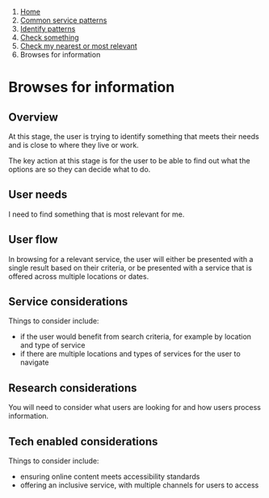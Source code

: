 1.  [Home](/docs/core/contents)
2.	[Common service patterns](/docs/core/common-service-patterns/overview)
3.  [Identify patterns](/docs/documentation/core/common-service-patterns/identify-patterns)
4.  [Check something](/docs/core/common-service-patterns/service-patterns/check-something/overview)
5.  [Check my nearest or most relevant](/docs/core/common-service-patterns/service-patterns/check-something/check-my-nearest-or-most-relevant/overview)
6.  Browses for information

# Browses for information

## Overview

At this stage, the user is trying to identify something that meets their needs and is close to where they live or work.

The key action at this stage is for the user to be able to find out what the options are so they can decide what to do. 

## User needs

I need to find something that is most relevant for me. 

## User flow

In browsing for a relevant service, the user will either be presented with a single result based on their criteria, or be presented with a service that is offered across multiple locations or dates.

## Service considerations

Things to consider include:

* if the user would benefit from search criteria, for example by location and type of service
* if there are multiple locations and types of services for the user to navigate

## Research considerations 

You will need to consider what users are looking for and how users process information.

## Tech enabled considerations 

Things to consider include:

* ensuring online content meets accessibility standards
* offering an inclusive service, with multiple channels for users to access

